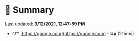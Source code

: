 # 📖 Summary
Last updated: **3/12/2021, 12:47:59 PM**

- `GET` [https://google.com](https://google.com) - **Up** (215ms)
